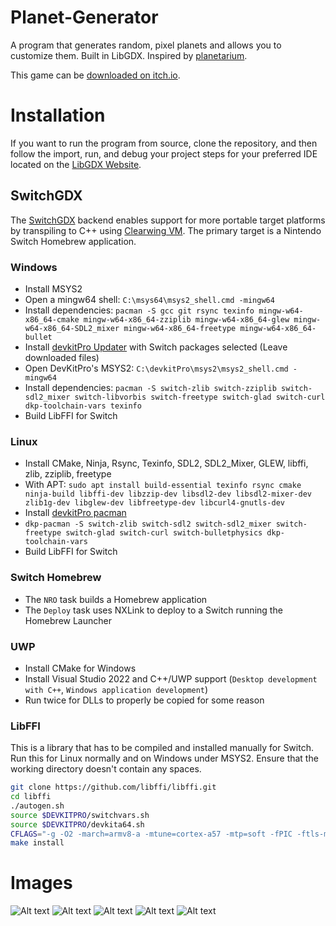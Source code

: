 # Planet-Generator
A program that generates random, pixel planets and allows you to customize them. Built in LibGDX. Inspired by [planetarium](https://managore.itch.io/planetarium).

This game can be [downloaded on itch.io](https://zyangur.itch.io/observatory).

# Installation
If you want to run the program from source, clone the repository, and then follow the import, run, and debug your project steps for your preferred IDE located on the [LibGDX Website](https://libgdx.badlogicgames.com/documentation.html).

## SwitchGDX
The [SwitchGDX](https://github.com/TheLogicMaster/switch-gdx) backend enables support for more portable
target platforms by transpiling to C++ using [Clearwing VM](https://github.com/TheLogicMaster/clearwing-vm).
The primary target is a Nintendo Switch Homebrew application.

### Windows
- Install MSYS2
- Open a mingw64 shell: `C:\msys64\msys2_shell.cmd -mingw64`
- Install dependencies: `pacman -S gcc git rsync texinfo mingw-w64-x86_64-cmake mingw-w64-x86_64-zziplib mingw-w64-x86_64-glew mingw-w64-x86_64-SDL2_mixer mingw-w64-x86_64-freetype mingw-w64-x86_64-bullet`
- Install [devkitPro Updater](https://github.com/devkitPro/installer/releases/latest) with Switch packages selected (Leave downloaded files)
- Open DevKitPro's MSYS2: `C:\devkitPro\msys2\msys2_shell.cmd -mingw64`
- Install dependencies: `pacman -S switch-zlib switch-zziplib switch-sdl2_mixer switch-libvorbis switch-freetype switch-glad switch-curl dkp-toolchain-vars texinfo`
- Build LibFFI for Switch

### Linux
- Install CMake, Ninja, Rsync, Texinfo, SDL2, SDL2_Mixer, GLEW, libffi, zlib, zziplib, freetype
- With APT: `sudo apt install build-essential texinfo rsync cmake ninja-build libffi-dev libzzip-dev libsdl2-dev libsdl2-mixer-dev zlib1g-dev libglew-dev libfreetype-dev libcurl4-gnutls-dev`
- Install [devkitPro pacman](https://github.com/devkitPro/pacman/releases/tag/v1.0.2)
- `dkp-pacman -S switch-zlib switch-sdl2 switch-sdl2_mixer switch-freetype switch-glad switch-curl switch-bulletphysics dkp-toolchain-vars`
- Build LibFFI for Switch

### Switch Homebrew
- The `NRO` task builds a Homebrew application
- The `Deploy` task uses NXLink to deploy to a Switch running the Homebrew Launcher

### UWP
- Install CMake for Windows
- Install Visual Studio 2022 and C++/UWP support (`Desktop development with C++`, `Windows application development`)
- Run twice for DLLs to properly be copied for some reason

### LibFFI
This is a library that has to be compiled and installed manually for Switch. Run this for Linux normally and on Windows under MSYS2. Ensure that the working directory doesn't contain any spaces.
```bash
git clone https://github.com/libffi/libffi.git
cd libffi
./autogen.sh
source $DEVKITPRO/switchvars.sh
source $DEVKITPRO/devkita64.sh
CFLAGS="-g -O2 -march=armv8-a -mtune=cortex-a57 -mtp=soft -fPIC -ftls-model=local-exec" CHOST=aarch64-none-elf ./configure --prefix="$DEVKITPRO/portlibs/switch" --host=aarch64-none-elf
make install
```

# Images
![Alt text](http://imgur.com/z2qY1rp.png "Planet with multiple rings and moons")
![Alt text](http://imgur.com/ttKSzbq.png "Planet with moons")
![Alt text](http://imgur.com/1TtRZ52.png "Planet with one rings and moons")
![Alt text](http://imgur.com/e31XT6X.png "Planet with editor")
![Alt text](http://imgur.com/2V5yDnE.png "Planet with editor and moon trajectories")
